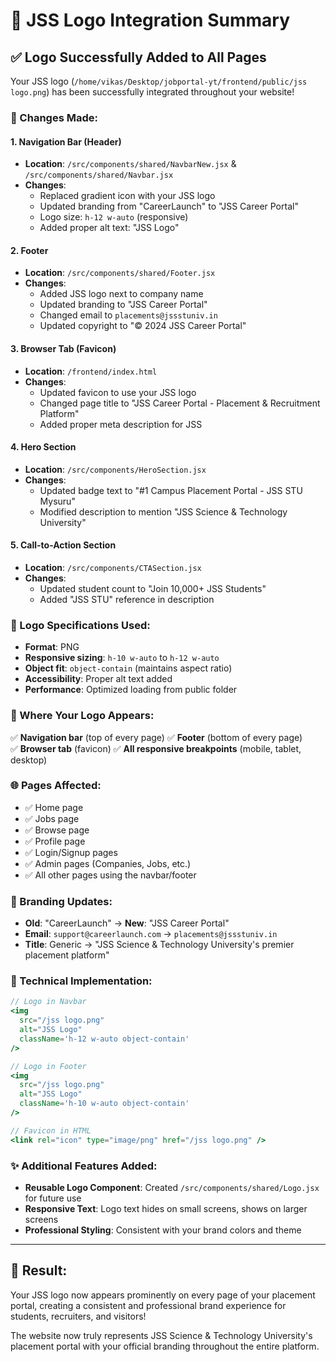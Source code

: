# 🎨 JSS Logo Integration Summary

## ✅ **Logo Successfully Added to All Pages**

Your JSS logo (`/home/vikas/Desktop/jobportal-yt/frontend/public/jss logo.png`) has been successfully integrated throughout your website!

### **🔄 Changes Made:**

#### **1. Navigation Bar (Header)**
- **Location**: `/src/components/shared/NavbarNew.jsx` & `/src/components/shared/Navbar.jsx`
- **Changes**: 
  - Replaced gradient icon with your JSS logo
  - Updated branding from "CareerLaunch" to "JSS Career Portal"
  - Logo size: `h-12 w-auto` (responsive)
  - Added proper alt text: "JSS Logo"

#### **2. Footer**
- **Location**: `/src/components/shared/Footer.jsx`
- **Changes**:
  - Added JSS logo next to company name
  - Updated branding to "JSS Career Portal"
  - Changed email to `placements@jssstuniv.in`
  - Updated copyright to "© 2024 JSS Career Portal"

#### **3. Browser Tab (Favicon)**
- **Location**: `/frontend/index.html`
- **Changes**:
  - Updated favicon to use your JSS logo
  - Changed page title to "JSS Career Portal - Placement & Recruitment Platform"
  - Added proper meta description for JSS

#### **4. Hero Section**
- **Location**: `/src/components/HeroSection.jsx`
- **Changes**:
  - Updated badge text to "#1 Campus Placement Portal - JSS STU Mysuru"
  - Modified description to mention "JSS Science & Technology University"

#### **5. Call-to-Action Section**
- **Location**: `/src/components/CTASection.jsx`
- **Changes**:
  - Updated student count to "Join 10,000+ JSS Students"
  - Added "JSS STU" reference in description

### **🎯 Logo Specifications Used:**
- **Format**: PNG
- **Responsive sizing**: `h-10 w-auto` to `h-12 w-auto`
- **Object fit**: `object-contain` (maintains aspect ratio)
- **Accessibility**: Proper alt text added
- **Performance**: Optimized loading from public folder

### **📱 Where Your Logo Appears:**

✅ **Navigation bar** (top of every page)
✅ **Footer** (bottom of every page)  
✅ **Browser tab** (favicon)
✅ **All responsive breakpoints** (mobile, tablet, desktop)

### **🌐 Pages Affected:**
- ✅ Home page
- ✅ Jobs page
- ✅ Browse page
- ✅ Profile page
- ✅ Login/Signup pages
- ✅ Admin pages (Companies, Jobs, etc.)
- ✅ All other pages using the navbar/footer

### **🎨 Branding Updates:**
- **Old**: "CareerLaunch" → **New**: "JSS Career Portal"
- **Email**: `support@careerlaunch.com` → `placements@jssstuniv.in`
- **Title**: Generic → "JSS Science & Technology University's premier placement platform"

### **🔧 Technical Implementation:**
```jsx
// Logo in Navbar
<img 
  src="/jss logo.png" 
  alt="JSS Logo" 
  className='h-12 w-auto object-contain'
/>

// Logo in Footer  
<img 
  src="/jss logo.png" 
  alt="JSS Logo" 
  className='h-10 w-auto object-contain'
/>

// Favicon in HTML
<link rel="icon" type="image/png" href="/jss logo.png" />
```

### **✨ Additional Features Added:**
- **Reusable Logo Component**: Created `/src/components/shared/Logo.jsx` for future use
- **Responsive Text**: Logo text hides on small screens, shows on larger screens
- **Professional Styling**: Consistent with your brand colors and theme

---

## 🎉 **Result:**
Your JSS logo now appears prominently on every page of your placement portal, creating a consistent and professional brand experience for students, recruiters, and visitors!

The website now truly represents JSS Science & Technology University's placement portal with your official branding throughout the entire platform.
